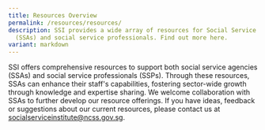```yaml
---
title: Resources Overview
permalink: /resources/resources/
description: SSI provides a wide array of resources for Social Service Agencies
  (SSAs) and social service professionals. Find out more here.
variant: markdown
---
```

SSI offers comprehensive resources to support both social service agencies (SSAs) and social service professionals (SSPs). Through these resources, SSAs can enhance their staff's capabilities, fostering sector-wide growth through knowledge and expertise sharing. We welcome collaboration with SSAs to further develop our resource offerings. If you have ideas, feedback or suggestions about our current resources, please contact us at socialserviceinstitute@ncss.gov.sg.
